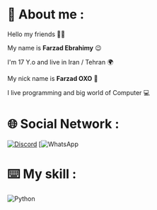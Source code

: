 # 📌 About me :
Hello my friends 👋🏻

My name is **Farzad Ebrahimy** 😉

I'm 17 Y.o and live in Iran / Tehran 🌍

My nick name is **Farzad OXO** 🎈

I live programming and big world of Computer 💻

# 🌐 Social Network :
[![Discord](https://img.shields.io/badge/Discord-%235865F2.svg?style=for-the-badge&logo=discord&logoColor=white)](https://discord.gg/XEpFbnqrTq)
[![WhatsApp](https://img.shields.io/badge/WhatsApp-25D366?style=for-the-badge&logo=whatsapp&logoColor=white)
# ⌨️ My skill :
![Python](https://img.shields.io/badge/python-3670A0?style=for-the-badge&logo=python&logoColor=ffdd54) 







